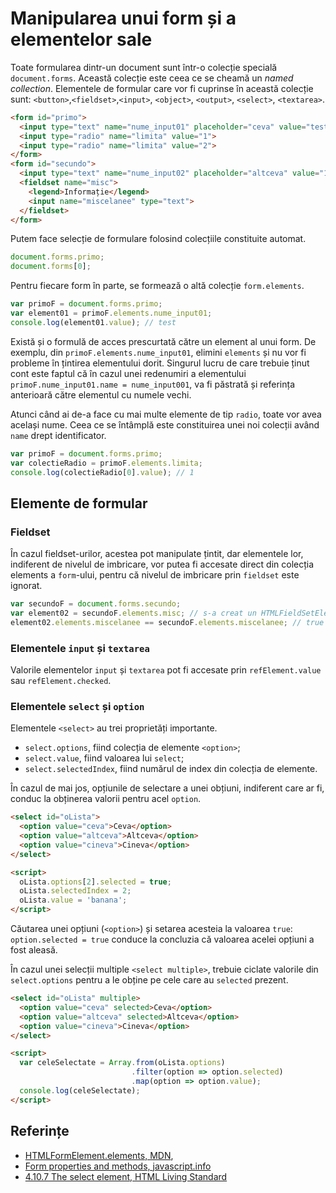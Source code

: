 # Manipularea unui form și a elementelor sale

Toate formularea dintr-un document sunt într-o colecție specială `document.forms`. Această colecție este ceea ce se cheamă un *named collection*. Elementele de formular care vor fi cuprinse în această colecție sunt: `<button>`,`<fieldset>`,`<input>`, `<object>`, `<output>`, `<select>`, `<textarea>`.

```html
<form id="primo">
  <input type="text" name="nume_input01" placeholder="ceva" value="test">
  <input type="radio" name="limita" value="1">
  <input type="radio" name="limita" value="2">
</form>
<form id="secundo">
  <input type="text" name="nume_input02" placeholder="altceva" value="10">
  <fieldset name="misc">
    <legend>Informație</legend>
    <input name="miscelanee" type="text">
  </fieldset>
</form>
```

Putem face selecție de formulare folosind colecțiile constituite automat.

```javascript
document.forms.primo;
document.forms[0];
```

Pentru fiecare form în parte, se formează o altă colecție `form.elements`.

```javascript
var primoF = document.forms.primo;
var element01 = primoF.elements.nume_input01;
console.log(element01.value); // test
```

Există și o formulă de acces prescurtată către un element al unui form. De exemplu, din `primoF.elements.nume_input01`, elimini `elements` și nu vor fi probleme în țintirea elementului dorit. Singurul lucru de care trebuie ținut cont este faptul că în cazul unei redenumiri a elementului `primoF.nume_input01.name = nume_input001`, va fi păstrată și referința anterioară către elementul cu numele vechi.

Atunci când ai de-a face cu mai multe elemente de tip `radio`, toate vor avea același nume. Ceea ce se întâmplă este constituirea unei noi colecții având `name` drept identificator.

```javascript
var primoF = document.forms.primo;
var colectieRadio = primoF.elements.limita;
console.log(colectieRadio[0].value); // 1
```

## Elemente de formular

### Fieldset

În cazul fieldset-urilor, acestea pot manipulate țintit, dar elementele lor, indiferent de nivelul de imbricare, vor putea fi accesate direct din colecția elements a `form`-ului, pentru că nivelul de imbricare prin `fieldset` este ignorat.

```javascript
var secundoF = document.forms.secundo;
var element02 = secundoF.elements.misc; // s-a creat un HTMLFieldSetElement
element02.elements.miscelanee == secundoF.elements.miscelanee; // true
```

### Elementele `input` și `textarea`

Valorile elementelor `input` și `textarea` pot fi accesate prin `refElement.value` sau `refElement.checked`.

### Elementele `select` și `option`

Elementele `<select>` au trei proprietăți importante.

- `select.options`, fiind colecția de elemente `<option>`;
- `select.value`, fiind valoarea lui `select`;
- `select.selectedIndex`, fiind numărul de index din colecția de elemente.

În cazul de mai jos, opțiunile de selectare a unei obțiuni, indiferent care ar fi, conduc la obținerea valorii pentru acel `option`.

```html
<select id="oLista">
  <option value="ceva">Ceva</option>
  <option value="altceva">Altceva</option>
  <option value="cineva">Cineva</option>
</select>

<script>
  oLista.options[2].selected = true;
  oLista.selectedIndex = 2;
  oLista.value = 'banana';
</script>
```

Căutarea unei opțiuni (`<option>`) și setarea acesteia la valoarea `true`: `option.selected = true` conduce la concluzia că valoarea acelei opțiuni a fost aleasă.

În cazul unei selecții multiple `<select multiple>`, trebuie ciclate valorile din `select.options` pentru a le obține pe cele care au `selected` prezent.

```html
<select id="oLista" multiple>
  <option value="ceva" selected>Ceva</option>
  <option value="altceva" selected>Altceva</option>
  <option value="cineva">Cineva</option>
</select>

<script>
  var celeSelectate = Array.from(oLista.options)
                           .filter(option => option.selected)
                           .map(option => option.value);
  console.log(celeSelectate);
</script>
```

## Referințe

- [HTMLForm​Element​.elements, MDN](https://developer.mozilla.org/en-US/docs/Web/API/HTMLFormElement/elements),
- [Form properties and methods, javascript.info](https://javascript.info/form-elements)
- [4.10.7 The select element, HTML Living Standard](https://html.spec.whatwg.org/multipage/form-elements.html#the-select-element)
